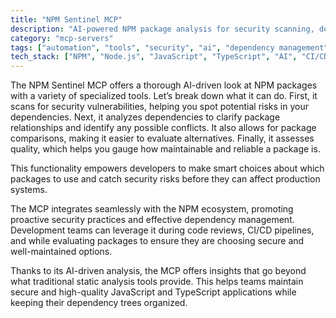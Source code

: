 ```yaml
---
title: "NPM Sentinel MCP"
description: "AI-powered NPM package analysis for security scanning, dependency insights, and quality assessment"
category: "mcp-servers"
tags: ["automation", "tools", "security", "ai", "dependency management", "vulnerability scanning", "package analysis"]
tech_stack: ["NPM", "Node.js", "JavaScript", "TypeScript", "AI", "CI/CD"]
---
```


The NPM Sentinel MCP offers a thorough AI-driven look at NPM packages with a variety of specialized tools. Let’s break down what it can do. First, it scans for security vulnerabilities, helping you spot potential risks in your dependencies. Next, it analyzes dependencies to clarify package relationships and identify any possible conflicts. It also allows for package comparisons, making it easier to evaluate alternatives. Finally, it assesses quality, which helps you gauge how maintainable and reliable a package is.

This functionality empowers developers to make smart choices about which packages to use and catch security risks before they can affect production systems.

The MCP integrates seamlessly with the NPM ecosystem, promoting proactive security practices and effective dependency management. Development teams can leverage it during code reviews, CI/CD pipelines, and while evaluating packages to ensure they are choosing secure and well-maintained options.

Thanks to its AI-driven analysis, the MCP offers insights that go beyond what traditional static analysis tools provide. This helps teams maintain secure and high-quality JavaScript and TypeScript applications while keeping their dependency trees organized.